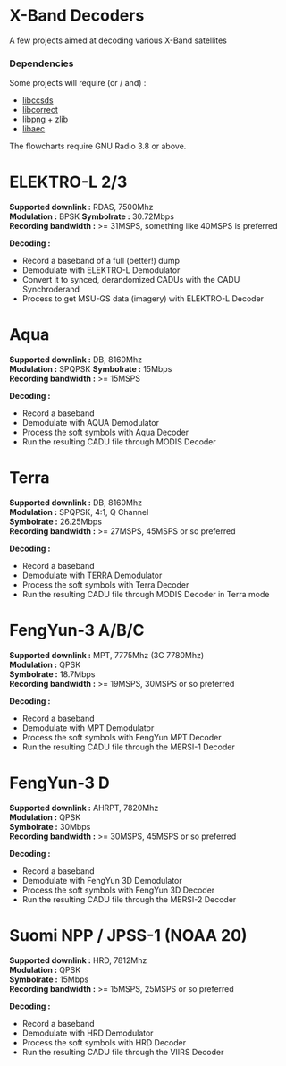 # X-Band Decoders

A few projects aimed at decoding various X-Band satellites

### Dependencies

Some projects will require (or / and) :
- [libccsds](https://github.com/altillimity/libccsds)
- [libcorrect](https://github.com/quiet/libcorrect)
- [libpng](https://github.com/glennrp/libpng) + [zlib](https://github.com/madler/zlib)
- [libaec](https://github.com/opensatelliteproject/libaec)

The flowcharts require GNU Radio 3.8 or above.

# ELEKTRO-L 2/3

**Supported downlink :** RDAS, 7500Mhz    
**Modulation :** BPSK
**Symbolrate :** 30.72Mbps  
**Recording bandwidth :** >= 31MSPS, something like 40MSPS is preferred  

**Decoding :**
- Record a baseband of a full (better!) dump
- Demodulate with ELEKTRO-L Demodulator
- Convert it to synced, derandomized CADUs with the CADU Synchroderand
- Process to get MSU-GS data (imagery) with ELEKTRO-L Decoder  

# Aqua

**Supported downlink :** DB, 8160Mhz    
**Modulation :** SPQPSK
**Symbolrate :** 15Mbps  
**Recording bandwidth :** >= 15MSPS 

**Decoding :**
- Record a baseband 
- Demodulate with AQUA Demodulator
- Process the soft symbols with Aqua Decoder   
- Run the resulting CADU file through MODIS Decoder  

# Terra

**Supported downlink :** DB, 8160Mhz    
**Modulation :** SPQPSK, 4:1, Q Channel  
**Symbolrate :** 26.25Mbps  
**Recording bandwidth :** >= 27MSPS, 45MSPS or so preferred 

**Decoding :**
- Record a baseband 
- Demodulate with TERRA Demodulator
- Process the soft symbols with Terra Decoder   
- Run the resulting CADU file through MODIS Decoder in Terra mode  

# FengYun-3 A/B/C

**Supported downlink :** MPT, 7775Mhz (3C 7780Mhz)    
**Modulation :** QPSK  
**Symbolrate :** 18.7Mbps  
**Recording bandwidth :** >= 19MSPS, 30MSPS or so preferred 

**Decoding :**
- Record a baseband 
- Demodulate with MPT Demodulator
- Process the soft symbols with FengYun MPT Decoder   
- Run the resulting CADU file through the MERSI-1 Decoder  

# FengYun-3 D

**Supported downlink :** AHRPT, 7820Mhz  
**Modulation :** QPSK  
**Symbolrate :** 30Mbps  
**Recording bandwidth :** >= 30MSPS, 45MSPS or so preferred 

**Decoding :**
- Record a baseband 
- Demodulate with FengYun 3D Demodulator
- Process the soft symbols with FengYun 3D Decoder   
- Run the resulting CADU file through the MERSI-2 Decoder  

# Suomi NPP / JPSS-1 (NOAA 20)

**Supported downlink :** HRD, 7812Mhz  
**Modulation :** QPSK  
**Symbolrate :** 15Mbps  
**Recording bandwidth :** >= 15MSPS, 25MSPS or so preferred 

**Decoding :**
- Record a baseband 
- Demodulate with HRD Demodulator
- Process the soft symbols with HRD Decoder   
- Run the resulting CADU file through the VIIRS Decoder  
